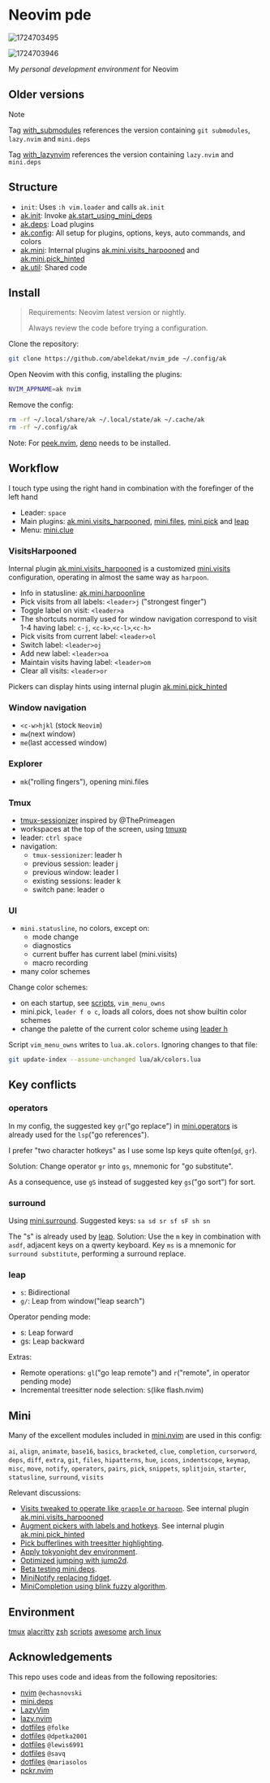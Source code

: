 # Neovim pde

![1724703495](https://github.com/user-attachments/assets/af8a209d-7707-430e-926c-70f12821adfc)

![1724703946](https://github.com/user-attachments/assets/4fac0567-81fe-48c2-8d79-88b9744803a0)

My _personal development environment_ for Neovim

## Older versions

> [!NOTE]
> Tag [with_submodules] references the version containing `git submodules`,
> `lazy.nvim` and `mini.deps`
>
> Tag [with_lazynvim] references the version containing `lazy.nvim` and `mini.deps`

## Structure

- `init`: Uses `:h vim.loader` and calls `ak.init`
- [ak.init]: Invoke [ak.start_using_mini_deps]
- [ak.deps]: Load plugins
- [ak.config]: All setup for plugins, options, keys, auto commands, and colors
- [ak.mini]: Internal plugins [ak.mini.visits_harpooned] and [ak.mini.pick_hinted]
- [ak.util]: Shared code

## Install

> Requirements: Neovim latest version or nightly.
>
> Always review the code before trying a configuration.

Clone the repository:

```sh
git clone https://github.com/abeldekat/nvim_pde ~/.config/ak
```

Open Neovim with this config, installing the plugins:

```sh
NVIM_APPNAME=ak nvim
```

Remove the config:

```sh
rm -rf ~/.local/share/ak ~/.local/state/ak ~/.cache/ak
rm -rf ~/.config/ak
```

Note: For [peek.nvim], [deno] needs to be installed.

## Workflow

I touch type using the right hand
in combination with the forefinger of the left hand

- Leader: `space`
- Main plugins: [ak.mini.visits_harpooned], [mini.files], [mini.pick] and [leap]
- Menu: [mini.clue]

### VisitsHarpooned

Internal plugin [ak.mini.visits_harpooned] is a customized [mini.visits] configuration,
operating in almost the same way as `harpoon`.

- Info in statusline: [ak.mini.harpoonline]
- Pick visits from all labels: `<leader>j` ("strongest finger")
- Toggle label on visit: `<leader>a`
- The shortcuts normally used for window navigation correspond to visit 1-4 having label:
  `c-j`, `<c-k>`,`<c-l>`,`<c-h>`
- Pick visits from current label: `<leader>ol`
- Switch label: `<leader>oj`
- Add new label: `<leader>oa`
- Maintain visits having label: `<leader>om`
- Clear all visits: `<leader>or`

Pickers can display hints using internal plugin [ak.mini.pick_hinted]

### Window navigation

- `<c-w>hjkl` (stock `Neovim`)
- `mw`(next window)
- `me`(last accessed window)

### Explorer

- `mk`("rolling fingers"), opening mini.files

### Tmux

- [tmux-sessionizer] inspired by @ThePrimeagen
- workspaces at the top of the screen, using [tmuxp]
- leader: `ctrl space`
- navigation:
  - `tmux-sessionizer`: leader h
  - previous session: leader j
  - previous window: leader l
  - existing sessions: leader k
  - switch pane: leader o

### UI

- `mini.statusline`, no colors, except on:
  - mode change
  - diagnostics
  - current buffer has current label (mini.visits)
  - macro recording
- many color schemes

Change color schemes:

- on each startup, see [scripts], `vim_menu_owns`
- mini.pick, `leader f o c`, loads all colors, does not show builtin color schemes
- change the palette of the current color scheme using [leader h]

Script `vim_menu_owns` writes to `lua.ak.colors`.
Ignoring changes to that file:

```sh
git update-index --assume-unchanged lua/ak/colors.lua
```

## Key conflicts

### operators

In my config, the suggested key `gr`("go replace") in [mini.operators] is already used
for the `lsp`("go references").

I prefer "two character hotkeys" as I use some lsp keys quite often(`gd`, `gr`).

Solution: Change operator `gr` into `gs`, mnemonic for "go substitute".

As a consequence, use `gS` instead of suggested key `gs`("go sort") for sort.

### surround

Using [mini.surround]. Suggested keys: `sa sd sr sf sF sh sn`

The "s" is already used by [leap].
Solution: Use the `m` key in combination with `asdf`,
adjacent keys on a qwerty keyboard.
Key `ms` is a mnemonic for `surround substitute`, performing a surround replace.

### leap

- `s`: Bidirectional
- `g/`: Leap from window("leap search")

Operator pending mode:

- s: Leap forward
- gs: Leap backward

Extras:

- Remote operations: `gl`("go leap remote") and `r`("remote", in operator pending mode)
- Incremental treesitter node selection: `S`(like flash.nvim)

## Mini

Many of the excellent modules included in [mini.nvim] are used in this config:

`ai`, `align`, `animate`, `base16`, `basics`, `bracketed`,
`clue`, `completion`, `cursorword`, `deps`, `diff`, `extra`,
`git`, `files`, `hipatterns`, `hue`, `icons`, `indentscope`,
`keymap`, `misc`, `move`, `notify`, `operators`, `pairs`,
`pick`, `snippets`, `splitjoin`, `starter`, `statusline`, `surround`,
`visits`

Relevant discussions:

- [Visits tweaked to operate like `grapple` or `harpoon`](https://github.com/echasnovski/mini.nvim/discussions/1158).
  See internal plugin [ak.mini.visits_harpooned]
- [Augment pickers with labels and hotkeys](https://github.com/echasnovski/mini.nvim/discussions/1109).
  See internal plugin [ak.mini.pick_hinted]
- [Pick bufferlines with treesitter highlighting](https://github.com/echasnovski/mini.nvim/discussions/988).
- [Apply tokyonight dev environment](https://github.com/echasnovski/mini.nvim/discussions/1012).
- [Optimized jumping with jump2d](https://github.com/echasnovski/mini.nvim/discussions/1033).
- [Beta testing mini.deps](https://github.com/echasnovski/mini.nvim/issues/689#issuecomment-1962327624).
- [MiniNotify replacing fidget](https://github.com/echasnovski/mini.nvim/discussions/1602).
- [MiniCompletion using blink fuzzy algorithm](https://github.com/echasnovski/mini.nvim/discussions/1771).

## Environment

[tmux](https://github.com/abeldekat/tmux)
[alacritty](https://github.com/abeldekat/alacritty)
[zsh](https://github.com/abeldekat/zsh)
[scripts](https://github.com/abeldekat/scripts)
[awesome](https://github.com/abeldekat/awesome)
[arch linux](https://archlinux.org/)

## Acknowledgements

This repo uses code and ideas from the following repositories:

- [nvim](https://github.com/echasnovski/nvim) `@echasnovski`
- [mini.deps](https://github.com/echasnovski/mini.deps)
- [LazyVim](https://github.com/LazyVim/LazyVim)
- [lazy.nvim](https://github.com/folke/lazy.nvim)
- [dotfiles](https://github.com/folke/dot/tree/master/nvim) `@folke`
- [dotfiles](https://github.com/dpetka2001/dotfiles/tree/main/dot_config/nvim) `@dpetka2001`
- [dotfiles](https://github.com/lewis6991/dotfiles/tree/main/config/nvim) `@lewis6991`
- [dotfiles](https://github.com/savq/dotfiles/tree/master/nvim) `@savq`
- [dotfiles](https://github.com/MariaSolOs/dotfiles/tree/main/.config/nvim) `@mariasolos`
- [pckr.nvim](https://github.com/lewis6991/pckr.nvim)

[tmuxp]: https://github.com/tmux-python/tmuxp
[scripts]: https://github.com/abeldekat/scripts
[tmux-sessionizer]: https://github.com/abeldekat/scripts/blob/main/tmux-sessionizer
[ak.init]: lua/ak/init.lua
[ak.start_using_mini_deps]: lua/ak/start_using_mini_deps.lua
[ak.deps]: lua/ak/deps
[ak.config]: lua/ak/config
[ak.mini]: lua/ak/mini
[ak.util]: lua/ak/util
[leader h]: lua/ak/util/color.lua
[mini.nvim]: https://github.com/echasnovski/mini.nvim
[mini.files]: https://github.com/echasnovski/mini.files
[mini.operators]: https://github.com/echasnovski/mini.operators
[mini.surround]: https://github.com/echasnovski/mini.surround
[mini.pick]: https://github.com/echasnovski/mini.pick
[mini.visits]: https://github.com/echasnovski/mini.visits
[mini.clue]: https://github.com/echasnovski/mini.clue
[ak.mini.visits_harpooned]: lua/ak/mini/visits_harpooned.lua
[ak.mini.harpoonline]: lua/ak/mini/visits_harpooned_line.lua
[ak.mini.pick_hinted]: lua/ak/mini/pick_hinted.lua
[leap]: https://github.com/ggandor/leap.nvim
[peek.nvim]: https://github.com/toppair/peek.nvim
[deno]: https://deno.land
[with_submodules]: https://github.com/abeldekat/nvim_pde/tree/with_submodules
[with_lazynvim]: https://github.com/abeldekat/nvim_pde/tree/with_lazynvim
